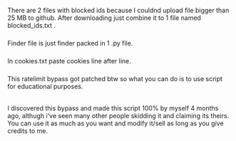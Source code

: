 There are 2 files with blocked ids because I couldnd upload file bigger than 25 MB to github. After downloading just combine it to 1 file named blocked_ids.txt .
###
Finder file is just finder packed in 1 .py file.
###
In cookies.txt paste cookies line after line.
###
This ratelimit bypass got patched btw so what you can do is to use script for educational purposes.
######
I discovered this bypass and made this script 100% by myself 4 months ago, althugh i've seen many other people skidding it and claiming its theirs.                                 
You can use it as much as you want and modify it/sell as long as you give credits to me.
